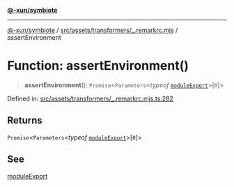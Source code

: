 [**@-xun/symbiote**](../../../../../README.md)

***

[@-xun/symbiote](../../../../../README.md) / [src/assets/transformers/\_.remarkrc.mjs](../README.md) / assertEnvironment

# Function: assertEnvironment()

> **assertEnvironment**(): `Promise`\<`Parameters`\<*typeof* [`moduleExport`](moduleExport.md)\>\[`0`\]\>

Defined in: [src/assets/transformers/\_.remarkrc.mjs.ts:282](https://github.com/Xunnamius/symbiote/blob/f7f4f11c068a86260d039b5e973f62c23a3c8079/src/assets/transformers/_.remarkrc.mjs.ts#L282)

## Returns

`Promise`\<`Parameters`\<*typeof* [`moduleExport`](moduleExport.md)\>\[`0`\]\>

## See

[moduleExport](moduleExport.md)
